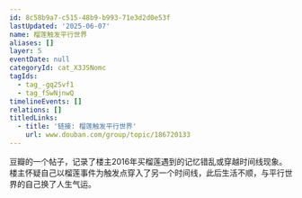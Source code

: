 ```yaml
---
id: 8c58b9a7-c515-48b9-b993-71e3d2d0e53f
lastUpdated: '2025-06-07'
name: 榴莲触发平行世界
aliases: []
layer: 5
eventDate: null
categoryId: cat_X3JSNomc
tagIds:
  - tag_-gq2Svf1
  - tag_fSwNjnwQ
timelineEvents: []
relations: []
titledLinks:
  - title: '链接: 榴莲触发平行世界'
    url: www.douban.com/group/topic/186720133
---
```

豆瓣的一个帖子，记录了楼主2016年买榴莲遇到的记忆错乱或穿越时间线现象。楼主怀疑自己以榴莲事件为触发点穿入了另一个时间线，此后生活不顺，与平行世界的自己换了人生气运。
